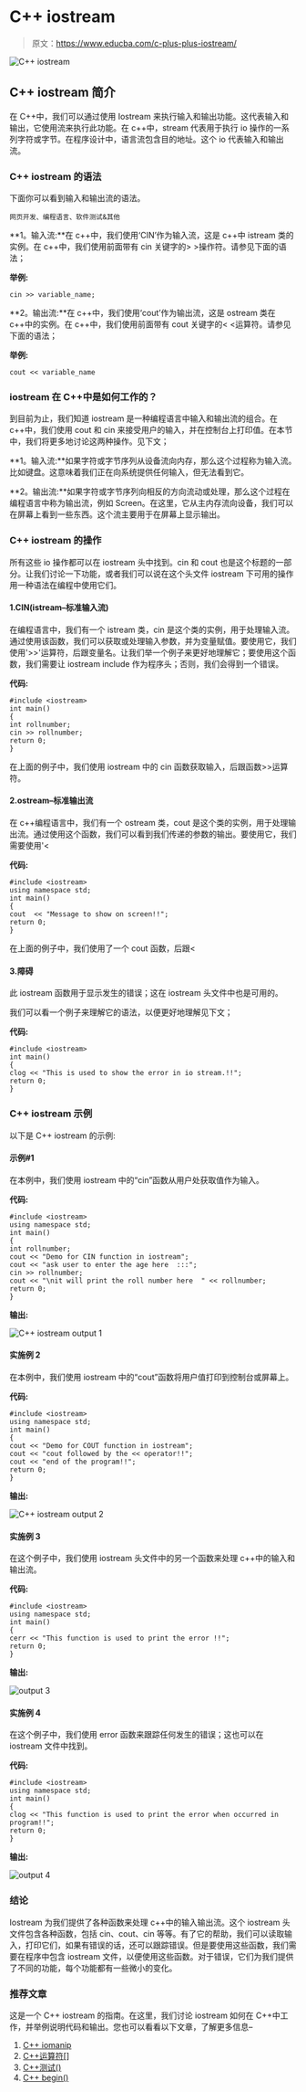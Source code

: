 # C++ iostream

> 原文：<https://www.educba.com/c-plus-plus-iostream/>

![C++ iostream](img/e74f4f4ca5d15020906020755f0912c3.png)



## C++ iostream 简介

在 C++中，我们可以通过使用 Iostream 来执行输入和输出功能。这代表输入和输出，它使用流来执行此功能。在 c++中，stream 代表用于执行 io 操作的一系列字符或字节。在程序设计中，语言流包含目的地址。这个 io 代表输入和输出流。

### C++ iostream 的语法

下面你可以看到输入和输出流的语法。

<small>网页开发、编程语言、软件测试&其他</small>

**1。输入流:**在 c++中，我们使用‘CIN’作为输入流，这是 c++中 istream 类的实例。在 c++中，我们使用前面带有 cin 关键字的> >操作符。请参见下面的语法；

**举例:**

```
cin >> variable_name;
```

**2。输出流:**在 c++中，我们使用‘cout’作为输出流，这是 ostream 类在 c++中的实例。在 c++中，我们使用前面带有 cout 关键字的< <运算符。请参见下面的语法；

**举例:**

```
cout << variable_name
```

### iostream 在 C++中是如何工作的？

到目前为止，我们知道 iostream 是一种编程语言中输入和输出流的组合。在 c++中，我们使用 cout 和 cin 来接受用户的输入，并在控制台上打印值。在本节中，我们将更多地讨论这两种操作。见下文；

**1。输入流:**如果字符或字节序列从设备流向内存，那么这个过程称为输入流。比如键盘。这意味着我们正在向系统提供任何输入，但无法看到它。

**2。输出流:**如果字符或字节序列向相反的方向流动或处理，那么这个过程在编程语言中称为输出流，例如 Screen。在这里，它从主内存流向设备，我们可以在屏幕上看到一些东西。这个流主要用于在屏幕上显示输出。

### C++ iostream 的操作

所有这些 io 操作都可以在 iostream 头中找到。cin 和 cout 也是这个标题的一部分。让我们讨论一下功能，或者我们可以说在这个头文件 iostream 下可用的操作用一种语法在编程中使用它们。

#### 1.CIN(istream–标准输入流)

在编程语言中，我们有一个 istream 类，cin 是这个类的实例，用于处理输入流。通过使用该函数，我们可以获取或处理输入参数，并为变量赋值。要使用它，我们使用'>>'运算符，后跟变量名。让我们举一个例子来更好地理解它；要使用这个函数，我们需要让 iostream include 作为程序头；否则，我们会得到一个错误。

**代码:**

```
#include <iostream>
int main()
{
int rollnumber;
cin >> rollnumber;
return 0;
}
```

在上面的例子中，我们使用 iostream 中的 cin 函数获取输入，后跟函数>>运算符。

#### 2.ostream–标准输出流

在 c++编程语言中，我们有一个 ostream 类，cout 是这个类的实例，用于处理输出流。通过使用这个函数，我们可以看到我们传递的参数的输出。要使用它，我们需要使用'<

**代码:**

```
#include <iostream>
using namespace std;
int main()
{
cout  << "Message to show on screen!!";
return 0;
}
```

在上面的例子中，我们使用了一个 cout 函数，后跟<

#### 3.障碍

此 iostream 函数用于显示发生的错误；这在 iostream 头文件中也是可用的。

我们可以看一个例子来理解它的语法，以便更好地理解见下文；

**代码:**

```
#include <iostream>
int main()
{
clog << "This is used to show the error in io stream.!!";
return 0;
}
```

### C++ iostream 示例

以下是 C++ iostream 的示例:

#### 示例#1

在本例中，我们使用 iostream 中的“cin”函数从用户处获取值作为输入。

**代码:**

```
#include <iostream>
using namespace std;
int main()
{
int rollnumber;
cout << "Demo for CIN function in iostream";
cout << "ask user to enter the age here  :::";
cin >> rollnumber;
cout << "\nit will print the roll number here  " << rollnumber;
return 0;
}
```

**输出:**

![C++ iostream output 1](img/5d52fbccc12b6591a7b80cd97c58f278.png)



#### 实施例 2

在本例中，我们使用 iostream 中的“cout”函数将用户值打印到控制台或屏幕上。

**代码:**

```
#include <iostream>
using namespace std;
int main()
{
cout << "Demo for COUT function in iostream";
cout << "cout followed by the << operator!!";
cout << "end of the program!!";
return 0;
}
```

**输出:**

![C++ iostream output 2](img/52c2a711989f8bee6412ce778e007464.png)



#### 实施例 3

在这个例子中，我们使用 iostream 头文件中的另一个函数来处理 c++中的输入和输出流。

**代码:**

```
#include <iostream>
using namespace std;
int main()
{
cerr << "This function is used to print the error !!";
return 0;
}
```

**输出:**

![output 3](img/df781f04b4d9b83db9cb2f151413c6b4.png)



#### 实施例 4

在这个例子中，我们使用 error 函数来跟踪任何发生的错误；这也可以在 iostream 文件中找到。

**代码:**

```
#include <iostream>
using namespace std;
int main()
{
clog << "This function is used to print the error when occurred in program!!";
return 0;
}
```

**输出:**

![output 4](img/c5cd8a94857dea45691ac9a0f4b7534b.png)



### 结论

Iostream 为我们提供了各种函数来处理 c++中的输入输出流。这个 iostream 头文件包含各种函数，包括 cin、cout、cin 等等。有了它的帮助，我们可以读取输入，打印它们，如果有错误的话，还可以跟踪错误。但是要使用这些函数，我们需要在程序中包含 iostream 文件，以便使用这些函数。对于错误，它们为我们提供了不同的功能，每个功能都有一些微小的变化。

### 推荐文章

这是一个 C++ iostream 的指南。在这里，我们讨论 iostream 如何在 C++中工作，并举例说明代码和输出。您也可以看看以下文章，了解更多信息–

1.  [C++ iomanip](https://www.educba.com/c-plus-plus-iomanip/)
2.  [C++运算符[]](https://www.educba.com/c-plus-plus-operator/)
3.  [C++测试()](https://www.educba.com/c-test/)
4.  [C++ begin()](https://www.educba.com/c-plus-plus-begin/)





